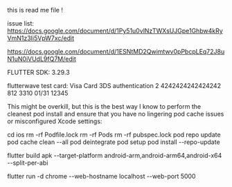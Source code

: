 this is read me file !

issue list:
https://docs.google.com/document/d/1Py51u0vlNzTWXsUJGpe1Ghbw4kRyVmN1z3Ii5VpW7xc/edit

https://docs.google.com/document/d/1ESNtMD2Qwimtwv0pPbcpLEq72J8uN1uN0iVUdL9fQ7M/edit

FLUTTER SDK: 3.29.3

flutterwave test card:
Visa Card 3DS authentication 2	4242424242424242	812	3310	01/31	12345


This might be overkill, but this is the best way I know to perform the cleanest pod install and ensure that you have no lingering pod cache issues or misconfigured Xcode settings:

cd ios
rm -rf Podfile.lock
rm -rf Pods
rm -rf pubspec.lock
pod repo update
pod cache clean --all
pod deintegrate
pod setup
pod install --repo-update




flutter build apk --target-platform android-arm,android-arm64,android-x64 --split-per-abi

flutter run -d chrome --web-hostname localhost --web-port 5000
